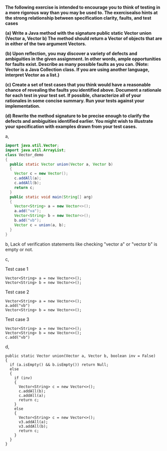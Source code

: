 **The following exercise is intended to encourage you to think of testing in a more rigorous way than you may be used to. The exercisealso hints at the strong relationship between specification clarity, faults, and test cases**

**(a) Write a Java method with the signature public static Vector union (Vector a, Vector b) The method should return a Vector of objects that are in either of the two argument Vectors.**

**(b) Upon reflection, you may discover a variety of defects and ambiguities in the given assignment. In other words, ample opportunities for faults exist. Describe as many possible faults as you can. (Note: Vector is a Java Collection class. If you are using another language, interpret Vector as a list.)**

**(c) Create a set of test cases that you think would have a reasonable chance of revealing the faults you identified above. Document a rationale for each test in your test set. If possible, characterize all of your rationales in some concise summary. Run your tests against your implementation.**

**(d) Rewrite the method signature to be precise enough to clarify the defects and ambiguities identified earlier. You might wish to illustrate your specification with examples drawn from your test cases.**


a,
```Java
import java.util.Vector;
import java.util.ArrayList;
class Vector_demo 
{
  public static Vector union(Vector a, Vector b)
  {
    Vector c = new Vector();
    c.addAll(a);
    c.addAll(b);
    return c;
  }
  public static void main(String[] arg)
  {
    Vector<String> a = new Vector<>();
    a.add("va");
    Vector<String> b = new Vector<>();
    b.add("vb");
    Vector c = union(a, b);
  }
} 
```

b, Lack of verification statements like checking "vector a" or "vector b" is empty or not.

c,

Test case 1
```
Vector<String> a = new Vector<>();
Vector<String> b = new Vector<>();
```
Test case 2
```
Vector<String> a = new Vector<>();
a.add("vb")
Vector<String> b = new Vector<>();
```
Test case 3
```
Vector<String> a = new Vector<>();
Vector<String> b = new Vector<>();
c.add("vb")
```
d,
```
public static Vector union(Vector a, Vector b, boolean inv = False)
{
  if (a.isEmpty() && b.isEmpty()) return Null;
  else
  {
    if (inv)
    {
      Vector<String> c = new Vector<>();
      c.addAll(b);
      c.addAll(a);
      return c;
    }
    else
    {
      Vector<String> c = new Vector<>();
      v3.addAll(a);
      v3.addAll(b);
      return c;
    }
  }
}
```



